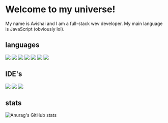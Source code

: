 
# Welcome to my universe!
My name is Avishai and I am a full-stack wev developer. My main language is JavaScript (obviously lol).

## languages
![](https://img.shields.io/badge/Code-JavaScript-informational?style=for-the-badge&logo=javascript&logoColor=white&color=F7E018)
![](https://img.shields.io/badge/Code-go-informational?style=for-the-badge&logo=go&logoColor=white&color=71C3D4)
![](https://img.shields.io/badge/Code-python-informational?style=for-the-badge&logo=python&logoColor=white&color=336D9A)
![](https://img.shields.io/badge/Code-nodejs-informational?style=for-the-badge&logo=node.js&logoColor=white&color=23B45D)
![](https://img.shields.io/badge/Code-html-informational?style=for-the-badge&logo=html&logoColor=white&color=D84924)
![](https://img.shields.io/badge/Code-css-informational?style=for-the-badge&logo=css&logoColor=white&color=006AB1)
![](https://img.shields.io/badge/Code-java-informational?style=for-the-badge&logo=java&logoColor=white&color=E11E23)

## IDE's
![](https://img.shields.io/badge/IDE-vscode-informational?style=for-the-badge&logo=visual-studio-code&logoColor=white)
![](https://img.shields.io/badge/IDE-pycharm-informational?style=for-the-badge&logo=pycharm&logoColor=white&color=20CD86)
![](https://img.shields.io/badge/IDE-intellij-informational?style=for-the-badge&logo=intellij-IDEA&logoColor=white&color=E33464)

## stats
![Anurag's GitHub stats](https://github-readme-stats.vercel.app/api?username=avishaiDV&show_icons=true&theme=vue-dark)
